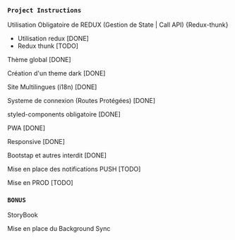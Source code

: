 ### `Project Instructions`

Utilisation Obligatoire de REDUX (Gestion de State | Call API) {Redux-thunk}
 - Utilisation redux [DONE]
 - Redux thunk [TODO]

Thème global [DONE]

Création d'un theme dark [DONE]

Site Multilingues (i18n) [DONE]

Systeme de connexion (Routes Protégées) [DONE]

styled-components obligatoire [DONE]

PWA [DONE]

Responsive [DONE]

Bootstap et autres interdit [DONE]

Mise en place des notifications PUSH [TODO]

Mise en PROD [TODO]

### `BONUS`

StoryBook

Mise en place du Background Sync
